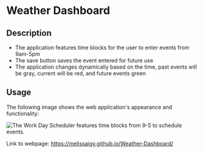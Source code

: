 # Weather Dashboard

## Description
* The application features time blocks for the user to enter events from 9am-5pm
* The save button saves the event entered for future use
* The application changes dynamically based on the time, past events will be gray, current will be red, and future events green

## Usage

The following image shows the web application's appearance and functionality:

![The Work Day Scheduler features time blocks from 9-5 to schedule events.](./assets/melissaigy.github.io_Work-Day-Scheduler-App_.png)

Link to webpage: https://melissaigy.github.io/Weather-Dashboard/